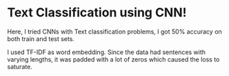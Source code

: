 # Text Classification using CNN!

Here, I tried CNNs with Text classification problems, I got 50% accuracy on both train and test sets.

I used TF-IDF as word embedding. Since the data had sentences with varying lengths, it was padded with a lot of zeros which caused the loss to saturate.
